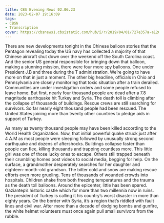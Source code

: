 ```yaml
---
title: CBS Evening News 02.06.23
date: 2023-02-07 19:16:09
tags:
- CBSN
- Transcription
cover: https://cbsnews1.cbsistatic.com/hub/i/r/2019/04/01/727e357a-a126-4138-a2c5-4d3222669d57/thumbnail/640x360/3ff2761028dc5c65cc4f07acd54bcd5c/cbsn2-logo-1920x1080.jpg
---
```

There are new developments tonight in the Chinese balloon stories that the Pentagon revealing today the US navy has collected a majority of that Chinese aircraft shut down over the weekend off the South Carolina coast. And the senior US general responsible for bringing down that balloon, making a stunning mission, there were four more spy balloons. One under President J.B and three during the T administration. We’re going to have more on that in just a moment. The other big headline, officials in Ohio and Pennsylvania are closely monitoring that toxic situation after a train derailed. Communities are under investigation orders and some people refused to leave home. But first, nearly four thousand people are dead after a 7.8 magnitude earthquake hit Turkey and Syria. The death toll is climbing after the collapse of thousands of buildings. Rescue crews are still searching for survivors. So far nearly eight thousand people had been rescued. The United States joining more than twenty other countries to pledge aids in support of Turkey. 

As many as twenty thousand people may have been killed according to the World Health Organization. Now, that initial powerful quake struck just after 4 A.M as most people were sleeping followed by unusually strong second earthquake and dozens of aftershocks. Buildings collapse faster than people can flee, killing thousands and trapping countless more. This little girl was one of those lucky ones to escape. Others still trapped beneath their crumbling homes post videos to social media, begging for help. On the surface, a grandmother desperately searches for her daughter and eighteen-month-old grandson. The bitter cold and snow are making rescue efforts even more grueling. Tens of thousands of wounded crowds into hospitals. Children shake from both freezing temperatures and the trauma as the death toll balloons. Around the epicenter, little has been spared. Gaziantep’s historic castle which for more than two millennia now in ruins. The president of Turkey is calling it his country’s worst disaster in more than eighty years. On the border with Syria, it’s a region that’s riddled with fault lines and civil war. After more than a decade of dodging bombs and gunfire, the white helmet volunteers must once again pull small survivors from the rubble.
